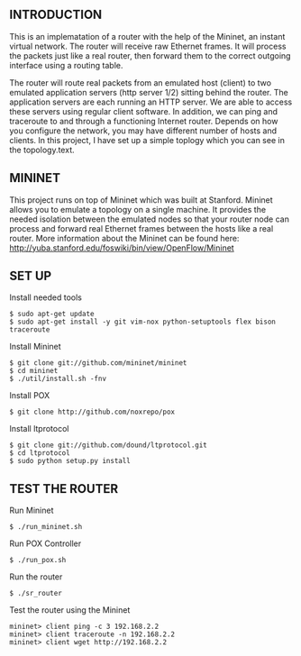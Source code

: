 INTRODUCTION
-------------

This is an implematation of a router with the help of the Mininet, an instant virtual network. The router will receive raw Ethernet frames. It will process the packets just like a real router, then forward them to the correct outgoing interface using a routing table.

The router will route real packets from an emulated host (client) to two emulated application servers (http server 1/2) sitting behind the router. The application servers are each running an HTTP server. We are able to access these servers using regular client software. In addition, we can ping and traceroute to and through a functioning Internet router. Depends on how you configure the network, you may have different number of hosts and clients. In this project, I have set up a simple toplogy which you can see in the topology.text.

MININET
--------
This project runs on top of Mininet which was built at Stanford. Mininet allows you to emulate a topology on a single machine. It provides the needed isolation between the emulated nodes so that your router node can process and forward real Ethernet frames between the hosts like a real router. More information about the Mininet can be found here: http://yuba.stanford.edu/foswiki/bin/view/OpenFlow/Mininet

SET UP
--------
Install needed tools

    $ sudo apt-get update
    $ sudo apt-get install -y git vim-nox python-setuptools flex bison traceroute

Install Mininet

    $ git clone git://github.com/mininet/mininet
    $ cd mininet
    $ ./util/install.sh -fnv

Install POX

    $ git clone http://github.com/noxrepo/pox

Install ltprotocol

    $ git clone git://github.com/dound/ltprotocol.git
    $ cd ltprotocol 
    $ sudo python setup.py install
    
TEST THE ROUTER
----------------
Run Mininet 

    $ ./run_mininet.sh

Run POX Controller

    $ ./run_pox.sh
    
Run the router

    $ ./sr_router
    
Test the router using the Mininet
    
    mininet> client ping -c 3 192.168.2.2
    mininet> client traceroute -n 192.168.2.2
    mininet> client wget http://192.168.2.2

